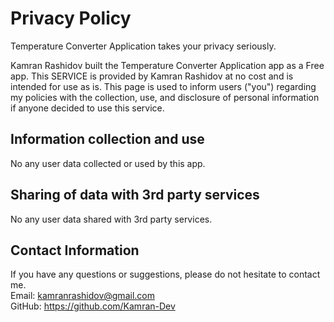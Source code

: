 # Privacy Policy <br />
Temperature Converter Application takes your privacy seriously. <br />

Kamran Rashidov built the Temperature Converter Application app as a Free app. This SERVICE is provided by Kamran Rashidov at no cost and is intended for use as is.
This page is used to inform users ("you") regarding my policies with the collection, use, and disclosure of personal information if anyone decided to use this service.<br />

## Information collection and use <br />
No any user data collected or used by this app.

## Sharing of data with 3rd party services <br />
No any user data shared with 3rd party services.

## Contact Information <br />
If you have any questions or suggestions, please do not hesitate to contact me. <br />
Email: kamranrashidov@gmail.com <br />
GitHub: https://github.com/Kamran-Dev <br />

